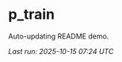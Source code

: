 # p_train

Auto-updating README demo.

<!--START_SECTION:status-->
_Last run: 2025-10-15 07:24 UTC_
<!--END_SECTION:status-->


































































































































































































































































































































































































































































































































































































































































































































































































































































































































































































































































































































































































































